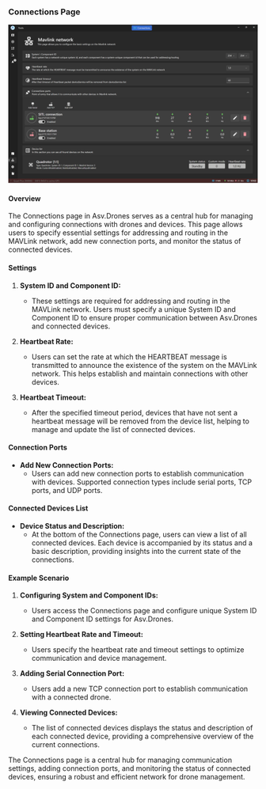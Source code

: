 ### Connections Page

![](images//connections-page.png)

#### Overview

The Connections page in Asv.Drones serves as a central hub for managing and configuring connections with drones and devices. This page allows users to specify essential settings for addressing and routing in the MAVLink network, add new connection ports, and monitor the status of connected devices.

#### Settings

1. **System ID and Component ID:**
   - These settings are required for addressing and routing in the MAVLink network. Users must specify a unique System ID and Component ID to ensure proper communication between Asv.Drones and connected devices.

2. **Heartbeat Rate:**
   - Users can set the rate at which the HEARTBEAT message is transmitted to announce the existence of the system on the MAVLink network. This helps establish and maintain connections with other devices.

3. **Heartbeat Timeout:**
   - After the specified timeout period, devices that have not sent a heartbeat message will be removed from the device list, helping to manage and update the list of connected devices.

#### Connection Ports

- **Add New Connection Ports:**
  - Users can add new connection ports to establish communication with devices. Supported connection types include serial ports, TCP ports, and UDP ports.

#### Connected Devices List

- **Device Status and Description:**
  - At the bottom of the Connections page, users can view a list of all connected devices. Each device is accompanied by its status and a basic description, providing insights into the current state of the connections.

#### Example Scenario

1. **Configuring System and Component IDs:**
   - Users access the Connections page and configure unique System ID and Component ID settings for Asv.Drones.

2. **Setting Heartbeat Rate and Timeout:**
   - Users specify the heartbeat rate and timeout settings to optimize communication and device management.

3. **Adding Serial Connection Port:**
   - Users add a new TCP connection port to establish communication with a connected drone.

4. **Viewing Connected Devices:**
   - The list of connected devices displays the status and description of each connected device, providing a comprehensive overview of the current connections.

The Connections page is a central hub for managing communication settings, adding connection ports, and monitoring the status of connected devices, ensuring a robust and efficient network for drone management.